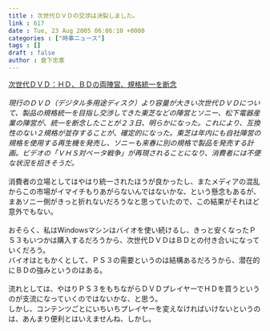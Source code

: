 ```yaml
---
title : 次世代ＤＶＤの交渉は決裂しました。
link : 617
date : Tue, 23 Aug 2005 06:06:10 +0000
categories : ["時事ニュース"]
tags : []
draft : false
author : 倉下忠憲
---
```


<A HREF="http://www.mainichi-msn.co.jp/keizai/kigyou/news/20050823k0000e020036000c.html" TARGET="_blank">次世代ＤＶＤ：ＨＤ、ＢＤの両陣営、規格統一を断念</A><BR><BR><I>現行のＤＶＤ（デジタル多用途ディスク）より容量が大きい次世代ＤＶＤについて、製品の規格統一を目指し交渉してきた東芝などの陣営とソニー、松下電器産業の陣営が、統一を断念したことが２３日、明らかになった。これにより、互換性のない２規格が並存することが、確定的になった。東芝は年内にも自社陣営の規格を使用する再生機を発売し、ソニーも来春に別の規格で製品を発売する計画。ビデオの「ＶＨＳ対ベータ戦争」が再現されることになり、消費者には不便な状況を招きそうだ。</I><BR><BR>消費者の立場としてはやはり統一されたほうが良かったし、またメディアの混乱からこの市場がイマイチもりあがらないんではないかな、という懸念もあるが、まあソニー側がきっと折れないだろうなと思っていたので、この結果がそれほど意外でもない。<BR><BR>おそらく、私はWindowsマシンはバイオを使い続けるし、きっと安くなったＰＳ３もいつかは購入するだろうから、次世代ＤＶＤはＢＤとの付き合いになっていくだろう。<BR>バイオはともかくとして、ＰＳ３の需要というのは結構あるだろうから、潜在的にＢＤの強みというのはある。<BR><BR>流れとしては、やはりＰＳ３をもちながらＤＶＤプレイヤーでＨＤを買うというのが支流になっていくのではないかな、と思う。<BR>しかし、コンテンツごとにいちいちプレイヤーを変えなければいけないというのは、あんまり便利とはいえませんね、しかし。<br><br>
